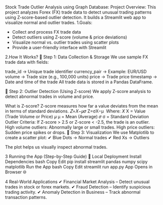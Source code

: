 Stock Trade Outlier Analysis using Graph Database:
Project Overview:
This project analyzes Forex (FX) trade data to detect unusual trading patterns using Z-score-based outlier detection. It builds a Streamlit web app to visualize normal and outlier trades.
1.Goals:
* Collect and process FX trade data
* Detect outliers using Z-score (volume & price deviations)
* Visualize normal vs. outlier trades using scatter plots
* Provide a user-friendly interface with Streamlit

2.How It Works?
🔹 Step 1: Data Collection & Storage
We use sample FX trade data with fields:

trade_id → Unique trade identifier
currency_pair → Example: EUR/USD
volume → Trade size (e.g., 100,000 units)
price → Trade price
timestamp → Date and time of the trade
All trade data is stored in a Pandas DataFrame.

🔹 Step 2: Outlier Detection (Using Z-score)
We apply Z-score analysis to detect abnormal trades in volume and price.

 What is Z-score?
Z-score measures how far a value deviates from the mean in terms of standard deviations.
𝑍=𝑋−𝜇𝜎
Z=σX−μ
​
Where:
𝑋
X = Value (Trade Volume or Price)
𝜇
μ = Mean (Average)
𝜎
σ = Standard Deviation
Outlier Criteria:
If Z-score > 2.5 or Z-score < -2.5, the trade is an outlier.
High volume outliers: Abnormally large or small trades.
High price outliers: Sudden price spikes or drops.
🔹 Step 3: Visualization
We use Matplotlib to create a scatter plot:
✔ Blue Dots → Normal trades
✔ Red Xs → Outliers

The plot helps us visually inspect abnormal trades.

3️ Running the App (Step-by-Step Guide)
🔹 Local Deployment
Install Dependencies
bash
Copy
Edit
pip install streamlit pandas numpy scipy matplotlib
Run the App
bash
Copy
Edit
streamlit run app.py
App Opens in Browser 🌐

4️ Real-World Applications
✔ Financial Market Analysis – Detect unusual trades in stock or forex markets.
✔ Fraud Detection – Identify suspicious trading activity.
✔ Anomaly Detection in Business – Track abnormal transaction patterns.
